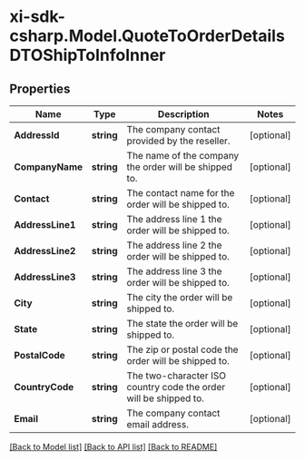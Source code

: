 # xi-sdk-csharp.Model.QuoteToOrderDetailsDTOShipToInfoInner

## Properties

Name | Type | Description | Notes
------------ | ------------- | ------------- | -------------
**AddressId** | **string** | The company contact provided by the reseller. | [optional] 
**CompanyName** | **string** | The name of the company the order will be shipped to. | [optional] 
**Contact** | **string** | The contact name for the order will be shipped to. | [optional] 
**AddressLine1** | **string** | The address line 1 the order will be shipped to. | [optional] 
**AddressLine2** | **string** | The address line 2 the order will be shipped to. | [optional] 
**AddressLine3** | **string** | The address line 3 the order will be shipped to. | [optional] 
**City** | **string** | The city the order will be shipped to. | [optional] 
**State** | **string** | The state the order will be shipped to. | [optional] 
**PostalCode** | **string** | The zip or postal code the order will be shipped to. | [optional] 
**CountryCode** | **string** | The two-character ISO country code the order will be shipped to. | [optional] 
**Email** | **string** | The company contact email address. | [optional] 

[[Back to Model list]](../README.md#documentation-for-models) [[Back to API list]](../README.md#documentation-for-api-endpoints) [[Back to README]](../README.md)

